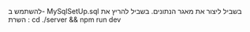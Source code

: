 להשתמש ב- MySqlSetUp.sql בשביל ליצור את מאגר הנתונים.
בשביל להריץ את השרת :
cd ./server && npm run dev
